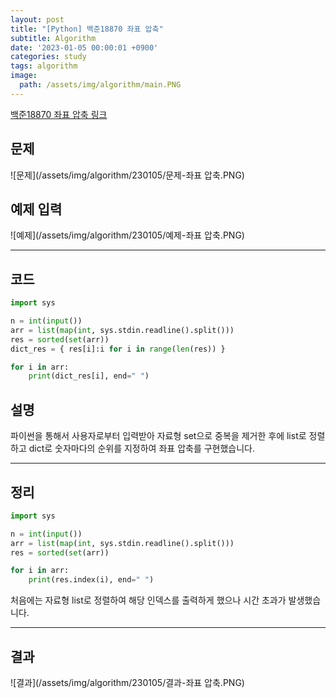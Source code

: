 ```yaml
---
layout: post
title: "[Python] 백준18870 좌표 압축"
subtitle: Algorithm
date: '2023-01-05 00:00:01 +0900'
categories: study
tags: algorithm
image:
  path: /assets/img/algorithm/main.PNG
---
```


[백준18870 좌표 압축 링크](https://www.acmicpc.net/problem/18870)

<!--more-->

## 문제
![문제](/assets/img/algorithm/230105/문제-좌표 압축.PNG)

## 예제 입력
![예제](/assets/img/algorithm/230105/예제-좌표 압축.PNG)

---

## 코드
```Python
import sys

n = int(input())
arr = list(map(int, sys.stdin.readline().split()))
res = sorted(set(arr))
dict_res = { res[i]:i for i in range(len(res)) }

for i in arr:
    print(dict_res[i], end=" ")
```
## 설명
파이썬을 통해서 사용자로부터 입력받아 자료형 set으로 중복을 제거한 후에 list로 정렬하고 dict로 숫자마다의 순위를 지정하여 좌표 압축를 구현했습니다. <br>

---

## 정리
```Python
import sys

n = int(input())
arr = list(map(int, sys.stdin.readline().split()))
res = sorted(set(arr))

for i in arr:
    print(res.index(i), end=" ")
```
처음에는 자료형 list로 정렬하여 해당 인덱스를 출력하게 했으나 시간 초과가 발생했습니다. <br>

---

## 결과
![결과](/assets/img/algorithm/230105/결과-좌표 압축.PNG)